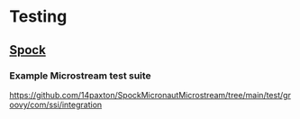 # Testing
## [Spock](https://micronaut-projects.github.io/micronaut-test/latest/guide/index.html#spock)
### Example Microstream test suite
https://github.com/14paxton/SpockMicronautMicrostream/tree/main/test/groovy/com/ssi/integration